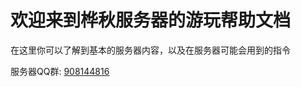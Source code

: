 # 欢迎来到桦秋服务器的游玩帮助文档 

在这里你可以了解到基本的服务器内容，以及在服务器可能会用到的指令

服务器QQ群: [908144816](https://qm.qq.com/q/4f4qaOWG8w)